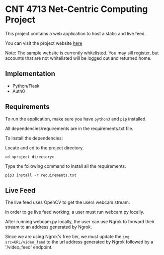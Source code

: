# CNT 4713 Net-Centric Computing Project

This project contains a web application to host a static and live feed.

You can visit the project website <a href="https://dropcube-cnt-4713-project.herokuapp.com/" target="_blank" rel="noopener noreferrer">here</a>

Note: The sample website is currently whitelisted. You may sill register, but accounts that are not whitelisted will be logged out and returned home.

## Implementation
- Python/Flask
- Auth0

## Requirements

To run the application, make sure you have `python3` and `pip` installed.

All dependencies/requirements are in the requirements.txt file.

To install the dependencies:

Locate and cd to the project directory.

```
cd <project directory>
```

Type the following command to install all the requirements.

```
pip3 install -r requirements.txt
```

## Live Feed

The live feed uses OpenCV to get the users webcam stream.

In order to ge live feed working, a user must run webcam.py locally.

After running webcam.py locally, the user can use Ngrok to forward their stream to an address generated by Ngrok.

Since we are using Ngrok's free tier, we must update the `img src=URL/video_feed`  to the url address generated by Ngrok followed by a '/video_feed' endpoint.